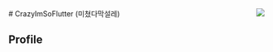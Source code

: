 <img align='right' src="http://mazassumnida.wtf/api/v2/generate_badge?boj=nhg1113">
# CrazyImSoFlutter (미쳤다막설레)

## Profile



